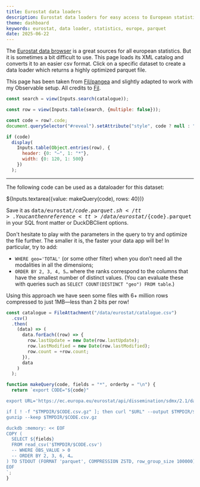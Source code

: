 ```yaml
---
title: Eurostat data loaders
description: Eurostat data loaders for easy access to European statistics datasets
theme: dashboard
keywords: eurostat, data loader, statistics, europe, parquet
date: 2025-06-22
---
```


The [Eurostat data browser](https://ec.europa.eu/eurostat/databrowser/explore/all/all_themes) is a great sources for all european statistics. But it is sometimes a bit difficult to use. This page loads its XML catalog and converts it to an easier csv format. Click on a specific dataset to create a data loader which returns a highly optimized parquet file.

This page has been taken from [Fil/pangea](https://github.com/Fil/pangea) and slightly adapted to work with my Observable setup. All credits to [Fil](https://github.com/Fil).

```js
const search = view(Inputs.search(catalogue));
```

```js
const row = view(Inputs.table(search, {multiple: false}));
```

```js
const code = row?.code;
document.querySelector("#reveal").setAttribute("style", code ? null : "display:none");

if (code)
  display(
    Inputs.table(Object.entries(row), {
      header: {0: "—", 1: "*"},
      width: {0: 120, 1: 500}
    })
  );
```

---

<div id="reveal">

The following code can be used as a dataloader for this dataset:

${Inputs.textarea({value: makeQuery(code), rows: 40})}

Save it as <tt>data/eurostat/${code}.parquet.sh</tt>. You can then reference <tt>/data/eurostat/${code}.parquet</tt> in your SQL front matter or DuckDBClient options.

<div class=tip>

Don't hesitate to play with the parameters in the query to try and optimize the file further. The smaller it is, the faster your data app will be! In particular, try to add:

- `WHERE geo='TOTAL'` (or some other filter) when you don’t need all the modalities in all the dimensions;
- `ORDER BY 2, 3, 4, 5…` where the ranks correspond to the columns that have the smallest number of distinct values. (You can evaluate these with queries such as `SELECT COUNT(DISTINCT "geo") FROM table`.)

Using this approach we have seen some files with 6+ million rows compressed to just 1MB—less than 2 bits per row!

</div>

</div>

```js
const catalogue = FileAttachment("/data/eurostat/catalogue.csv")
  .csv()
  .then(
    (data) => (
      data.forEach((row) => {
        row.lastUpdate = new Date(row.lastUpdate);
        row.lastModified = new Date(row.lastModified);
        row.count = +row.count;
      }),
      data
    )
  );
```

```js
function makeQuery(code, fields = "*", orderby = "\n") {
  return `export CODE="${code}"

export URL='https://ec.europa.eu/eurostat/api/dissemination/sdmx/2.1/data/'$CODE'/?format=SDMX-CSV&compressed=true&i'

if [ ! -f "$TMPDIR/$CODE.csv.gz" ]; then curl "$URL" --output $TMPDIR/$CODE.csv.gz; fi
gunzip --keep $TMPDIR/$CODE.csv.gz

duckdb :memory: << EOF
COPY (
  SELECT ${fields}
  FROM read_csv('$TMPDIR/$CODE.csv')
  -- WHERE OBS_VALUE > 0
  -- ORDER BY 2, 3, 6, 4…
) TO STDOUT (FORMAT 'parquet', COMPRESSION ZSTD, row_group_size 100000);
EOF
`;
}
```
